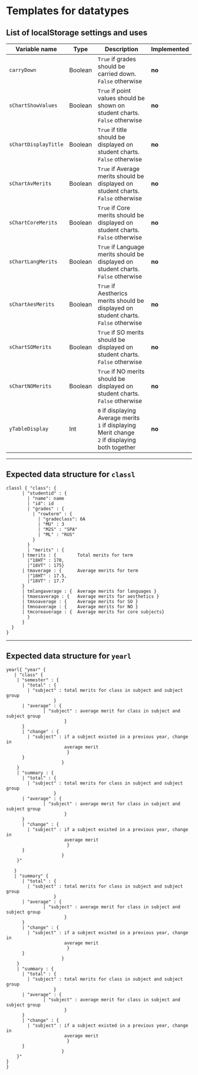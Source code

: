 # Templates for datatypes

## List of localStorage settings and uses

| Variable name | Type| Description | Implemented |
|---- | ---- | ---- | ---- |
| `carryDown` | Boolean | `True` if grades should be carried down. `False` otherwise | **no** |
| `sChartShowValues` | Boolean | `True` if point values should be shown on student charts. `False` otherwise | **no**|
| `sChartDisplayTitle`| Boolean | `True` if title should be displayed on student charts. `False` otherwise | **no** |
| `sChartAvMerits` | Boolean | `True` if Average merits should be displayed on student charts. `False` otherwise | **no**|
| `sChartCoreMerits` | Boolean | `True` if Core merits should be displayed on student charts. `False` otherwise | **no** |
| `sChartLangMerits` | Boolean | `True` if Language merits should be displayed on student charts. `False` otherwise | **no** |
| `sChartAesMerits` | Boolean | `True` if Aestherics merits should be displayed on student charts. `False` otherwise | **no** |
| `sChartSOMerits` | Boolean | `True` if SO merits should be displayed on student charts. `False` otherwise | **no** |
| `sChartNOMerits` | Boolean | `True` if NO merits should be displayed on student charts. `False` otherwise | **no** |
| `yTableDisplay` | Int | `0`  if displaying Average merits<br>`1` if displaying Merit change<br>`2` if displaying both together | **no** |
---
## Expected data structure for `classl`
~~~
classl { "class": {
      | "studentid" : {
        | "name": name
        | "id": id
        | "grades" : {
          | "rowterm" : {
            | "gradeclass": 6A
            | "MU" : 3
            | "M2S" : "SPA"
            | "ML" : "RUS"
          }
        }
        | "merits" : {
      | tmerits : {        Total merits for term
        |"18HT" : 170,
        |"18VT" : 175}
      | tmaverage : {      Average merits for term
        |"18HT" : 17.5,
        |"18VT" : 17.7
      }
      | tmlangaverage : {  Average merits for languages }
      | tmaesaverage : {   Average merits for aesthetics }
      | tmsoaverage : {    Average merits for SO }
      | tmnoaverage : {    Average merits for NO }
      | tmcoreaverage : {  Average merits for core subjects}
        }
      }
  }
}
~~~
---
## Expected data structure for `yearl`
~~~
yearl{ "year" {
   | "class" {
    | "semester" : {
      | "total" : {
        | "subject" : total merits for class in subject and subject group
                  }
      | "average" : {
              | "subject" : average merit for class in subject and subject group
                      }
      }
      | "change" : {
        | "subject" : if a subject existed in a previous year, change in
                      average merit
                       }
      }
                     }
    }
    | "summary : {
      | "total" : {
        | "subject" : total merits for class in subject and subject group
                  }
      | "average" : {
              | "subject" : average merit for class in subject and subject group
                      }
      }
      | "change" : {
        | "subject" : if a subject existed in a previous year, change in
                      average merit
                       }
      }
                     }
    }"

   }
   | "summary" {
      | "total" : {
        | "subject" : total merits for class in subject and subject group
                  }
      | "average" : {
              | "subject" : average merit for class in subject and subject group
                      }
      }
      | "change" : {
        | "subject" : if a subject existed in a previous year, change in
                      average merit
                       }
      }
                     }
    }
    | "summary : {
      | "total" : {
        | "subject" : total merits for class in subject and subject group
                  }
      | "average" : {
              | "subject" : average merit for class in subject and subject group
                      }
      }
      | "change" : {
        | "subject" : if a subject existed in a previous year, change in
                      average merit
                       }
      }
                     }
    }"
}
}
~~~